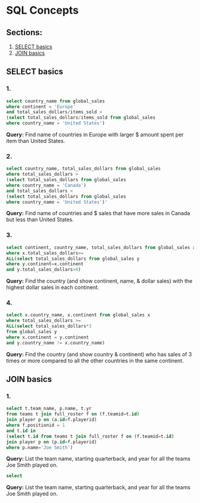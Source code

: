 # SQL Concepts

## Sections:
1. [SELECT basics](#select-basics)
2. [JOIN basics](#join-basics)

## SELECT basics
### 1.
[<font size = 2>]:#
[<font color = blue>*comment line to copy if needed here*</font></font>]:#
    
```sql
select country_name from global_sales
where continent = 'Europe'
and total_sales_dollars/items_sold >
(select total_sales_dollars/items_sold from global_sales
where country_name = 'United States')
```
<div class="alert alert-block alert-info">
<b>Query:</b> Find name of countries in Europe with larger $ amount spent per item than United States.
</div>

### 2.
```sql
select country_name, total_sales_dollars from global_sales
where total_sales_dollars > 
(select total_sales_dollars from global_sales
where country_name = 'Canada')
and total_sales_dollars <
(select total_sales_dollars from global_sales
where country_name = 'United States')'
```
<div class="alert alert-block alert-info">
<b>Query:</b> Find name of countries and $ sales that have more sales in Canada but less than United States.
</div>

### 3.
```sql
select continent, country_name, total_sales_dollars from global_sales x
where x.total_sales_dollars>= 
ALL(select total_sales_dollars from global_sales y
where y.continent=x.continent
and y.total_sales_dollars>0)
```

<div class="alert alert-block alert-info">
<b>Query:</b> Find the country (and show continent, name, & dollar sales) with the highest dollar sales in each continent.
</div>

### 4.
```sql
select x.country_name, x.continent from global_sales x
where total_sales_dollars >= 
ALL(select total_sales_dollars*3
from global_sales y
where x.continent = y.continent
and y.country_name != x.country_name)
```
<div class="alert alert-block alert-info">
<b>Query:</b> Find the country (and show country & continent) who has sales of 3 times or more compared to all the other countries in the same continent.
</div>

## JOIN basics
### 1.
```sql
select t.team_name, p.name, t.yr
from teams t join full_roster f on (f.teamid=t.id)
join player p on (a.id=f.playerid)
where f.positionid = 1
and t.id in
(select t.id from teams t join full_roster f on (f.teamid=t.id)
join player p on (p.id=f.playerid)
where p.name='Joe Smith')
```
<div class="alert alert-block alert-info">
<b>Query:</b> List the team name, starting quarterback, and year for all the teams Joe Smith played on.
</div>

```sql
select
```
<div class="alert alert-block alert-info">
<b>Query:</b> List the team name, starting quarterback, and year for all the teams Joe Smith played on.
</div>